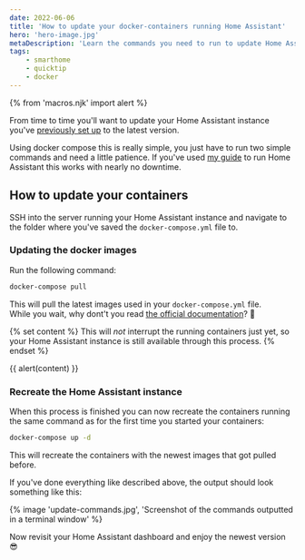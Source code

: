 ```yaml
---
date: 2022-06-06
title: 'How to update your docker-containers running Home Assistant'
hero: 'hero-image.jpg'
metaDescription: 'Learn the commands you need to run to update Home Assistant with docker-compose'
tags:
    - smarthome
    - quicktip
    - docker
---
```


{% from 'macros.njk' import alert %}

From time to time you'll want to update your Home Assistant instance you've [previously set up](/articles/home-assistant-with-docker-2022/) to the latest version.

Using docker compose this is really simple, you just have to run two simple commands and need a little patience. If you've used [my guide](/articles/home-assistant-with-docker-2022/) to run Home Assistant this works with nearly no downtime.

## How to update your containers

SSH into the server running your Home Assistant instance and navigate to the folder where you've saved the `docker-compose.yml` file to.

### Updating the docker images

Run the following command:

```sh
docker-compose pull
```

This will pull the latest images used in your `docker-compose.yml` file.  
While you wait, why dont't you read [the official documentation](https://docs.docker.com/compose/reference/pull/)? 🙂

{% set content %}
This will _not_ interrupt the running containers just yet, so your Home Assistant instance is still available through this process.
{% endset %}

{{ alert(content) }}

### Recreate the Home Assistant instance

When this process is finished you can now recreate the containers running the same command as for the first time you started your containers:

```sh
docker-compose up -d
```

This will recreate the containers with the newest images that got pulled before.

If you've done everything like described above, the output should look something like this:

{% image 'update-commands.jpg', 'Screenshot of the commands outputted in a terminal window' %}

Now revisit your Home Assistant dashboard and enjoy the newest version 😎
